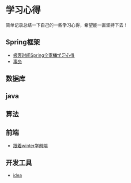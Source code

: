 # 学习心得
简单记录总结一下自己的一些学习心得，希望能一直坚持下去！
## Spring框架
* [极客时间Spring全家桶学习心得](./docs/spring/geek/spring.md)
* [事务](docs/spring/spring_transaction.md)
## 数据库
## java
## 算法
## 前端
* [跟着winter学前端](./docs/front-end/README.md)
## 开发工具
* [idea](docs/tools/idea/index.md)


